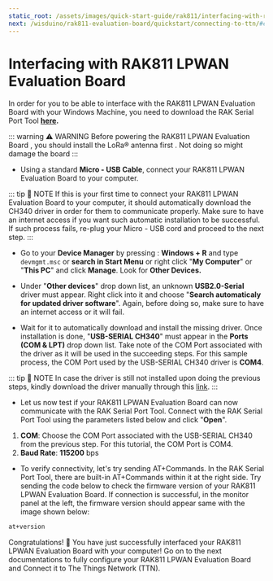 ```yaml
---
static_root: /assets/images/quick-start-guide/rak811/interfacing-with-rak811
next: /wisduino/rak811-evaluation-board/quickstart/connecting-to-ttn/#connecting-to-the-things-network-ttn
---
```


# Interfacing with RAK811 LPWAN Evaluation Board

In order for you to be able to interface with the RAK811 LPWAN Evaluation Board with your Windows Machine, you need to download the RAK Serial Port Tool **[here](https://downloads.rakwireless.com/en/LoRa/Tools/RAK_SERIAL_PORT_TOOL_V1.2.1.zip).**

::: warning ⚠️ WARNING
Before powering the RAK811 LPWAN Evaluation Board , you should install the LoRa® antenna first . Not doing so might damage the board
:::

- Using a standard **Micro - USB Cable**, connect your RAK811 LPWAN Evaluation Board to your computer.

::: tip 📝 NOTE
If this is your first time to connect your RAK811 LPWAN Evaluation Board to your computer, it should automatically download the CH340 driver in order for them to communicate properly. Make sure to have an internet access if you want such automatic installation to be successful. If such process fails, re-plug your Micro - USB cord and proceed to the next step.
:::

- Go to your **Device Manager** by pressing : **Windows + R** and type `devmgmt.msc` or **search in Start Menu** or right click "**My Computer**" or "**This PC**" and click **Manage**. Look for **Other Devices.**

<rk-img
  :src="`${$frontmatter.static_root}/ojnphsuvfgrvwzd4dvu8.png`"
  width="100%"
  figure-number="1"
  caption="Missing Driver for the RAK811 LPWAN Evaluation Board"
/>

- Under "**Other devices**" drop down list, an unknown **USB2.0-Serial** driver must appear. Right click into it and choose "**Search automaticaly for updated driver software**". Again, before doing so, make sure to have an internet access or it will fail.

<rk-img
  :src="`${$frontmatter.static_root}/ejfeqklgjwmjjky5ewag.png`"
  width="100%"
  figure-number="2"
  caption="Automatic Driver Installation via Internet"
/>

- Wait for it to automatically download and install the missing driver. Once installation is done, "**USB-SERIAL CH340**" must appear in the **Ports (COM & LPT)** drop down list. Take note of the COM Port associated with the driver as it will be used in the succeeding steps. For this sample process, the COM Port used by the USB-SERIAL CH340 driver is **COM4**.

<rk-img
  :src="`${$frontmatter.static_root}/tfl6jmjcsapgpmagthvj.png`"
  width="100%"
  figure-number="3"
  caption="USB-SERIAL CH340 Driver Successfully Installed"
/>

::: tip 📝 NOTE
In case the driver is still not installed upon doing the previous steps, kindly download the driver manually through this [link](https://downloads.rakwireless.com/en/LoRa/RAK811/Tools/).
:::

- Let us now test if your RAK811 LPWAN Evaluation Board can now communicate with the RAK Serial Port Tool. Connect with the RAK Serial Port Tool using the parameters listed below and click "**Open**".

1. **COM**: Choose the COM Port associated with the USB-SERIAL CH340 from the previous step. For this tutorial, the COM Port is COM4.
2. **Baud Rate**: **115200** bps

<rk-img
  :src="`${$frontmatter.static_root}/q5ubbty2twyeocvnmttc.png`"
  width="100%"
  figure-number="4"
  caption="Connecting to the RAK Serial Port Tool"
/>

- To verify connectivity, let's try sending AT+Commands. In the RAK Serial Port Tool, there are built-in AT+Commands within it at the right side. Try sending the code below to check the firmware version of your RAK811 LPWAN Evaluation Board. If connection is successful, in the monitor panel at the left, the firmware version should appear same with the image shown below:

```bash
at+version
```

<rk-img
  :src="`${$frontmatter.static_root}/px93o4onb4kxmiwvsumf.png`"
  width="100%"
  figure-number="5"
  caption="AT+Command Sample Serial Communication Test"
/>

Congratulations! :tada: You have just successfully interfaced your RAK811 LPWAN Evaluation Board with your computer! Go on to the next documentations to fully configure your RAK811 LPWAN Evaluation Board and Connect it to The Things Network (TTN).
